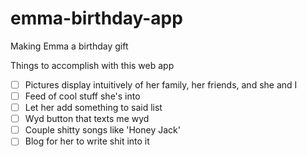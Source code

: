 # emma-birthday-app
Making Emma a birthday gift

Things to accomplish with this web app

- [ ] Pictures display intuitively of her family, her friends, and she and I
- [ ] Feed of cool stuff she's into
- [ ] Let her add something to said list
- [ ] Wyd button that texts me wyd
- [ ] Couple shitty songs like 'Honey Jack'
- [ ] Blog for her to write shit into it